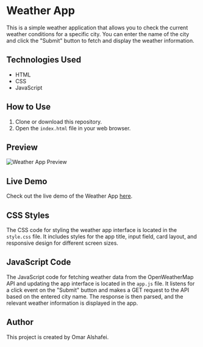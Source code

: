 # Weather App

This is a simple weather application that allows you to check the current weather conditions for a specific city. You can enter the name of the city and click the "Submit" button to fetch and display the weather information.


## Technologies Used

- HTML
- CSS
- JavaScript

## How to Use

1. Clone or download this repository.
2. Open the `index.html` file in your web browser.

## Preview

![Weather App Preview](preview.png)

## Live Demo

Check out the live demo of the Weather App [here](https://weather-app-by-omar-alshafei.vercel.app/).

## CSS Styles

The CSS code for styling the weather app interface is located in the `style.css` file. It includes styles for the app title, input field, card layout, and responsive design for different screen sizes.

## JavaScript Code

The JavaScript code for fetching weather data from the OpenWeatherMap API and updating the app interface is located in the `app.js` file. It listens for a click event on the "Submit" button and makes a GET request to the API based on the entered city name. The response is then parsed, and the relevant weather information is displayed in the app.

## Author

This project is created by Omar Alshafei.
